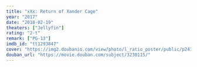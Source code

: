```yaml
---
title: "xXx: Return of Xander Cage"
year: "2017"
date: "2018-02-19"
theaters: ["Jellyfin"]
rating: "2-t"
remark: ["PG-13"]
imdb_id: "tt1293847"
cover: "https://img2.doubanio.com/view/photo/l_ratio_poster/public/p2411445511.jpg"
douban_url: "https://movie.douban.com/subject/3230115/"
---
```

